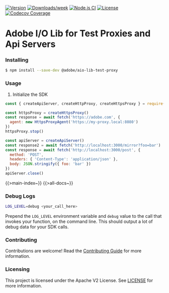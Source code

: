 <!--
Copyright 2021 Adobe. All rights reserved.
This file is licensed to you under the Apache License, Version 2.0 (the "License");
you may not use this file except in compliance with the License. You may obtain a copy
of the License at http://www.apache.org/licenses/LICENSE-2.0

Unless required by applicable law or agreed to in writing, software distributed under
the License is distributed on an "AS IS" BASIS, WITHOUT WARRANTIES OR REPRESENTATIONS
OF ANY KIND, either express or implied. See the License for the specific language
governing permissions and limitations under the License.
-->

<!--
!!!!!!!!!!!!!!!!!!!!!!!!!!!!!!!!!!!!!!!!!!!!!!!!!!!!!!!!!!!!!!!!!!!!!!
DO NOT update README.md, it is generated.
Modify 'docs/readme_template.md', then run `npm run generate-docs`.
!!!!!!!!!!!!!!!!!!!!!!!!!!!!!!!!!!!!!!!!!!!!!!!!!!!!!!!!!!!!!!!!!!!!!!
-->

[![Version](https://img.shields.io/npm/v/@adobe/aio-lib-test-proxy.svg)](https://npmjs.org/package/@adobe/aio-lib-test-proxy)
[![Downloads/week](https://img.shields.io/npm/dw/@adobe/aio-lib-test-proxy.svg)](https://npmjs.org/package/@adobe/aio-lib-test-proxy)
[![Node.js CI](https://github.com/adobe/aio-lib-test-proxy/actions/workflows/node.js.yml/badge.svg)](https://github.com/adobe/aio-lib-test-proxy/actions/workflows/node.js.yml)
[![License](https://img.shields.io/badge/License-Apache%202.0-blue.svg)](https://opensource.org/licenses/Apache-2.0) 
[![Codecov Coverage](https://img.shields.io/codecov/c/github/adobe/aio-lib-test-proxy/main.svg?style=flat-square)](https://codecov.io/gh/adobe/aio-lib-test-proxy/)


# Adobe I/O Lib for Test Proxies and Api Servers

### Installing

```bash
$ npm install --save-dev @adobe/aio-lib-test-proxy
```

### Usage
1) Initialize the SDK

```javascript
const { createApiServer, createHttpProxy, createHttpsProxy } = require('@adobe/aio-lib-test-proxy')

const httpsProxy = createHttpsProxy()
const response = await fetch('https://adobe.com', {
  agent: new HttpsProxyAgent('https://my-proxy.local:8080')
})
httpsProxy.stop()

const apiServer = createApiServer()
const response2 = await fetch('http://localhost:3000/mirror?foo=bar')
const response = await fetch('http://localhost:3000/post', {
  method: 'POST',
  headers: { 'Content-Type': 'application/json' },
  body: JSON.stringify({ foo: 'bar' })
})
apiServer.close()
```

{{>main-index~}}
{{>all-docs~}}

### Debug Logs

```bash
LOG_LEVEL=debug <your_call_here>
```

Prepend the `LOG_LEVEL` environment variable and `debug` value to the call that invokes your function, on the command line. This should output a lot of debug data for your SDK calls.

### Contributing

Contributions are welcome! Read the [Contributing Guide](./.github/CONTRIBUTING.md) for more information.

### Licensing

This project is licensed under the Apache V2 License. See [LICENSE](LICENSE) for more information.

